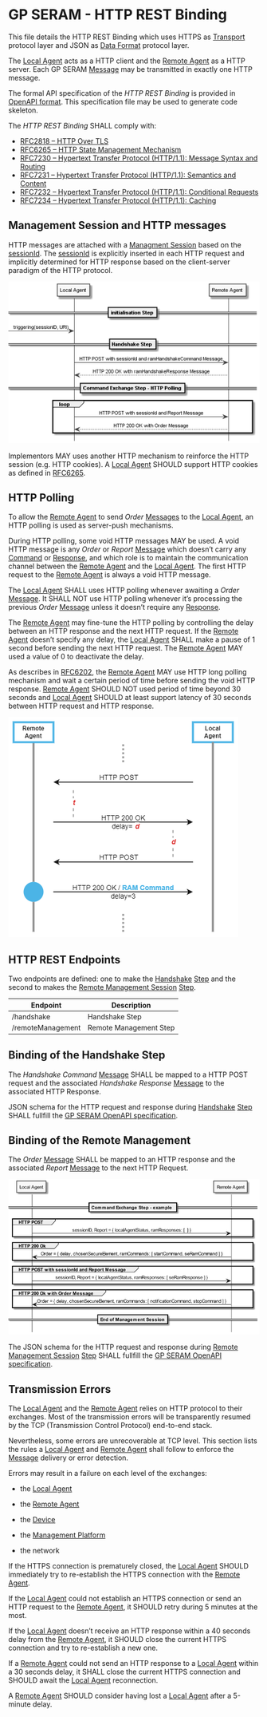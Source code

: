 GP SERAM - HTTP REST Binding
============================

This file details the HTTP REST Binding which uses HTTPS as [Transport](GPSERAM__TerminologyAndDefinitions.md#Transport) protocol layer and JSON as [Data Format](GPSERAM__TerminologyAndDefinitions.md#DataFormat) protocol layer.

The [Local Agent](GPSERAM__TerminologyAndDefinitions.md#LocalAgent) acts as a HTTP client and the [Remote Agent](GPSERAM__TerminologyAndDefinitions.md#RemoteAgent) as a HTTP server. Each GP SERAM [Message](GPSERAM__TerminologyAndDefinitions.md#Message) may be transmitted in exactly one HTTP message.

The formal API specification of the *HTTP REST Binding* is provided in [OpenAPI format](/spec/gpseram.yaml). This specification file may be used to generate code skeleton.

The *HTTP REST Binding* SHALL comply with:
- [RFC2818 – HTTP Over TLS](https://www.rfc-editor.org/rfc/rfc2818)
- [RFC6265 – HTTP State Management Mechanism](https://www.rfc-editor.org/rfc/rfc6265)
- [RFC7230 – Hypertext Transfer Protocol (HTTP/1.1): Message Syntax and Routing](https://www.rfc-editor.org/rfc/rfc7230)
- [RFC7231 – Hypertext Transfer Protocol (HTTP/1.1): Semantics and Content](https://www.rfc-editor.org/rfc/rfc7231)
- [RFC7232 – Hypertext Transfer Protocol (HTTP/1.1): Conditional Requests](https://www.rfc-editor.org/rfc/rfc7232)
- [RFC7234 – Hypertext Transfer Protocol (HTTP/1.1): Caching](https://www.rfc-editor.org/rfc/rfc7234)


Management Session and HTTP messages
------------------------------------

HTTP messages are attached with a [Managment Session](GPSERAM__TerminologyAndDefinitions.md#ManagementSession) based on the [sessionId](GPSERAM__TerminologyAndDefinitions.md#sessionId). The [sessionId](GPSERAM__TerminologyAndDefinitions.md#sessionId) is explicitly inserted in each HTTP request and implicitly determined for HTTP response based on the client-server paradigm of the HTTP protocol.

![HTTP messages](images/GP_SERAM__HTTP.png)

Implementors MAY uses another HTTP mechanism to reinforce the HTTP session (e.g. HTTP cookies). A [Local Agent](GPSERAM__TerminologyAndDefinitions.md#LocalAgent) SHOULD support HTTP cookies as defined in [RFC6265](https://www.rfc-editor.org/rfc/rfc6265).

HTTP Polling
------------

To allow the [Remote Agent](GPSERAM__TerminologyAndDefinitions.md#RemoteAgent) to send *Order* [Messages](GPSERAM__TerminologyAndDefinitions.md#Message) to the [Local Agent](GPSERAM__TerminologyAndDefinitions.md#LocalAgent), an HTTP polling is used as server-push mechanisms.

During HTTP polling, some void HTTP messages MAY be used. A void HTTP message is any *Order* or *Report* [Message](GPSERAM__TerminologyAndDefinitions.md#Message) which doesn’t carry any [Command](GPSERAM__TerminologyAndDefinitions.md#Command) or [Response](GPSERAM__TerminologyAndDefinitions.md#Response), and which role is to maintain the communication channel between the [Remote Agent](GPSERAM__TerminologyAndDefinitions.md#RemoteAgent) and the [Local Agent](GPSERAM__TerminologyAndDefinitions.md#LocalAgent). The first HTTP request to the [Remote Agent](GPSERAM__TerminologyAndDefinitions.md#RemoteAgent) is always a void HTTP message.

The [Local Agent](GPSERAM__TerminologyAndDefinitions.md#LocalAgent) SHALL uses HTTP polling whenever awaiting a *Order* [Message](GPSERAM__TerminologyAndDefinitions.md#Message). It SHALL NOT use HTTP polling whenever it’s processing the previous *Order* [Message](GPSERAM__TerminologyAndDefinitions.md#Message) unless it doesn’t require any [Response](GPSERAM__TerminologyAndDefinitions.md#Response).

The [Remote Agent](GPSERAM__TerminologyAndDefinitions.md#RemoteAgent) may fine-tune the HTTP polling by controlling the delay between an HTTP response and the next HTTP request. If the [Remote Agent](GPSERAM__TerminologyAndDefinitions.md#RemoteAgent) doesn’t specify any delay, the [Local Agent](GPSERAM__TerminologyAndDefinitions.md#LocalAgent) SHALL make a pause of 1 second before sending the next HTTP request. The [Remote Agent](GPSERAM__TerminologyAndDefinitions.md#RemoteAgent) MAY used a value of 0 to deactivate the delay.

As describes in [RFC6202](https://www.rfc-editor.org/rfc/rfc6202.html), the [Remote Agent](GPSERAM__TerminologyAndDefinitions.md#RemoteAgent) MAY use HTTP long polling mechanism and wait a certain period of time before sending the void HTTP response.
[Remote Agent](GPSERAM__TerminologyAndDefinitions.md#RemoteAgent) SHOULD NOT used period of time beyond 30 seconds and [Local Agent](GPSERAM__TerminologyAndDefinitions.md#LocalAgent) SHOULD at least support latency of 30 seconds between HTTP request and HTTP response.

![HTTP polling](images/GP_SERAM__HTTP_Polling.png)

HTTP REST Endpoints
-------------------

Two endpoints are defined: one to make the [Handshake](GPSERAM__TerminologyAndDefinitions.md#Handshake) [Step](GPSERAM__TerminologyAndDefinitions.md#Step) and the second to makes the [Remote Management Session](GPSERAM__TerminologyAndDefinitions.md#RemoteManagementSession) [Step](GPSERAM__TerminologyAndDefinitions.md#Step).

| **Endpoint**      | **Description**        |
|-------------------|------------------------|
| /handshake        | Handshake Step         |
| /remoteManagement | Remote Management Step |

Binding of the Handshake Step
-----------------------------

The *Handshake Command* [Message](GPSERAM__TerminologyAndDefinitions.md#Message) SHALL be mapped to a HTTP POST request and the associated *Handshake Response* [Message](GPSERAM__TerminologyAndDefinitions.md#Message) to the associated HTTP Response.

JSON schema for the HTTP request and response during [Handshake](GPSERAM__TerminologyAndDefinitions.md#Handshake) [Step](GPSERAM__TerminologyAndDefinitions.md#Step) SHALL fullfill the [GP SERAM OpenAPI specification](/spec/gpseram.yaml).

Binding of the Remote Management
--------------------------------

The *Order* [Message](GPSERAM__TerminologyAndDefinitions.md#Message) SHALL be mapped to an HTTP response  and the associated *Report* [Message](GPSERAM__TerminologyAndDefinitions.md#Message) to the next HTTP Request.

![HTTP messages](images/GP_SERAM__HTTP_Command_Exchange.png)

The JSON schema for the HTTP request and response during [Remote Management Session](GPSERAM__TerminologyAndDefinitions.md#RemoteManagementSession) [Step](GPSERAM__TerminologyAndDefinitions.md#Step) SHALL fullfill the [GP SERAM OpenAPI specification](/spec/gpseram.yaml).


Transmission Errors
-------------------

The [Local Agent](GPSERAM__TerminologyAndDefinitions.md#LocalAgent) and the [Remote Agent](GPSERAM__TerminologyAndDefinitions.md#RemoteAgent) relies on HTTP protocol to their exchanges. Most of the transmission errors will be transparently resumed by the TCP (Transmission Control Protocol) end-to-end stack.

Nevertheless, some errors are unrecoverable at TCP level. This section lists the rules a [Local Agent](GPSERAM__TerminologyAndDefinitions.md#LocalAgent) and [Remote Agent](GPSERAM__TerminologyAndDefinitions.md#RemoteAgent) shall follow to enforce the [Message](GPSERAM__TerminologyAndDefinitions.md#Message) delivery or error detection.

Errors may result in a failure on each level of the exchanges:

-   the [Local Agent](GPSERAM__TerminologyAndDefinitions.md#LocalAgent)

-   the [Remote Agent](GPSERAM__TerminologyAndDefinitions.md#RemoteAgent)

-   the [Device](GPSERAM__TerminologyAndDefinitions.md#Device)

-   the [Management Platform](GPSERAM__TerminologyAndDefinitions.md#ManagementPlatform)

-   the network

If the HTTPS connection is prematurely closed, the [Local Agent](GPSERAM__TerminologyAndDefinitions.md#LocalAgent) SHOULD immediately try to re-establish the HTTPS connection with the [Remote Agent](GPSERAM__TerminologyAndDefinitions.md#RemoteAgent).

If the [Local Agent](GPSERAM__TerminologyAndDefinitions.md#LocalAgent) could not establish an HTTPS connection or send an HTTP request to the [Remote Agent](GPSERAM__TerminologyAndDefinitions.md#RemoteAgent), it SHOULD retry during 5 minutes at the most.

If the [Local Agent](GPSERAM__TerminologyAndDefinitions.md#LocalAgent) doesn’t receive an HTTP response within a 40 seconds delay from the [Remote Agent](GPSERAM__TerminologyAndDefinitions.md#RemoteAgent), it SHOULD close the current HTTPS connection and try to re-establish a new one.

If a [Remote Agent](GPSERAM__TerminologyAndDefinitions.md#RemoteAgent) could not send an HTTP response to a [Local Agent](GPSERAM__TerminologyAndDefinitions.md#LocalAgent) within a 30 seconds delay, it SHALL close the current HTTPS connection and SHOULD await the [Local Agent](GPSERAM__TerminologyAndDefinitions.md#LocalAgent) reconnection.

A [Remote Agent](GPSERAM__TerminologyAndDefinitions.md#RemoteAgent) SHOULD consider having lost a [Local Agent](GPSERAM__TerminologyAndDefinitions.md#LocalAgent) after a 5-minute delay.

